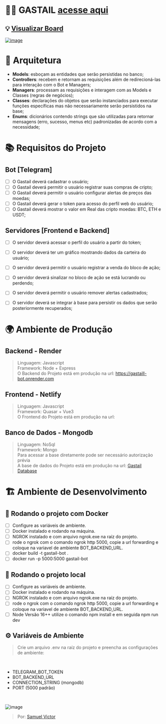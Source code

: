 # 🐦‍🔥 GASTAIL [acesse aqui](https://t.me/GasTail_bot) 

## 💡 [Visualizar Board](https://whimsical.com/gastail-bot-C5Pf2PrrrYgAQMaoXXVUEg)

[![image](https://github.com/user-attachments/assets/9683edc5-1768-4f74-8075-b2329cd2eb8a)](https://samuelvictorol.github.io/portfolio/portfolio)


# 🏯 Arquitetura
- <strong>Models</strong>: esboçam as entidades que serão persistidas no banco;
- <strong>Controllers</strong>: recebem e retornam as requisições além de redirecioná-las para interação com o Bot e Managers;
- <strong>Managers</strong>: processam as requisições e interagem com as Models e Classes (regras de negócios);
- <strong>Classes</strong>: declarações do objetos que serão instanciados para executar funções específicas mas não necessariamente serão persistidos na base;
- <strong>Enums</strong>: dicionários contendo strings que são utilizadas para retornar mensagens (erro, sucesso, menus etc) padronizadas de acordo com a necessidade;

# 📚 Requisitos do Projeto
## Bot [Telegram]
 - [ ] O Gastail deverá cadastrar o usuário;
 - [ ] O Gastail deverá permitir o usuário registrar suas compras de cripto;
 - [ ] O Gastail deverá permitir o usuário configurar alertas de preços das moedas;
 - [ ] O Gastail deverá gerar o token para acesso do perfil web do usuário;
 - [ ] O Gastail deverá mostrar o valor em Real das cripto moedas: BTC, ETH e USDT;

## Servidores [Frontend e Backend]
- [ ] O servidor deverá acessar o perfil do usuário a partir do token;
- [ ] O servidor deverá ter um gráfico mostrando dados da carteira do usuário;
- [ ] O servidor deverá permitir o usuário registrar a venda do bloco de ação;
- [ ] O servidor deverá sinalizar no bloco de ação se está lucrando ou perdendo;
- [ ] O servidor deverá permitir o usuário remover alertas cadastrados;
- [ ] O servidor deverá se integrar à base para persistir os dados que serão posteriormente recuperados;


# 🌍 Ambiente de Produção

## Backend - Render

> Linguagem: Javascript<br>
> Framework: Node + Express<br>
> O Backend do Projeto está em produção na url: https://gastaill-bot.onrender.com<br>

## Frontend - Netlify

> Linguagem: Javascript<br>
> Framework: Quasar + Vue3<br>
> O Frontend do Projeto está em produção na url: <br>

## Banco de Dados - Mongodb

> Linguagem: NoSql<br>
> Framework:  Mongo<br>
> Para acessar a base diretamente pode ser necessário autorização prévia<br>
> A base de dados do Projeto está em produção na url: [Gastail Database](https://cloud.mongodb.com/v2/67aa609b61c70d27b71fcc76#/metrics/replicaSet/67aa6181f84ff70f87a7315d/explorer/Projeto-1-db/acaos/find)<br>


# 🏗️ Ambiente de Desenvolvimento
## 🐋 Rodando o projeto com Docker
- [ ] Configure as variáveis de ambiente.
- [ ] Docker instalado e rodando na máquina.
- [ ] NGROK instalado e com arquivo ngrok.exe na raíz do projeto.
- [ ] rode o ngrok com o comando ngrok http 5000, copie a url forwarding e coloque na variavel de ambiente BOT_BACKEND_URL.
- [ ] docker build -t gastail-bot .
- [ ] docker run -p 5000:5000 gastail-bot

## 📍 Rodando o projeto local
- [ ] Configure as variáveis de ambiente.
- [ ] Docker instalado e rodando na máquina.
- [ ] NGROK instalado e com arquivo ngrok.exe na raíz do projeto.
- [ ] rode o ngrok com o comando ngrok http 5000, copie a url forwarding e coloque na variavel de ambiente BOT_BACKEND_URL.
- [ ] Node Versão 16++ utilize o comando npm install e em seguida npm run dev

## ⚙️ Variáveis de Ambiente
 > Crie um arquivo .env na raíz do projeto e preencha as configurações de ambiente:
<br>

 - TELEGRAM_BOT_TOKEN
 - BOT_BACKEND_URL
 - CONNECTION_STRING (mongodb)
 - PORT (5000 padrão)
<br>

![image](https://github.com/user-attachments/assets/30ff243c-aac2-47bc-95c9-a1f5fb00300d)

> Por: [Samuel Victor](https://samuelvictorol.github.io/portfolio/)<br>

